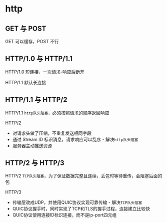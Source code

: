 # http

## GET 与 POST

GET 可以缓存，POST 不行

## HTTP/1.0 与 HTTP/1.1

HTTP/1.0 短连接，一次请求-响应后断开

HTTP/1.1 默认长连接

## HTTP/1.1 与 HTTP/2

HTTP/1.1 `http队头阻塞`，必须按照请求的顺序返回响应

HTTP/2

- 对请求头做了压缩，不重复发送相同字段
- 通过 Stream ID 标识消息，请求响应可以乱序 - 解决`http队头阻塞`
- 服务器主动推送资源

## HTTP/2 与 HTTP/3

HTTP/2 `TCP队头阻塞`，为了保证数据完整且连续，丢包时等待重传，会阻塞后面的包

HTTP/3

- 传输层改成UDP，并使用QUIC协议实现可靠传输 - 解决`TCP队头阻塞`
- QUIC协议握手时，同时实现了TCP和TLS的握手过程，连接建立比较快
- QUIC协议使用连接ID标识连接，而不是ip-port四元组
